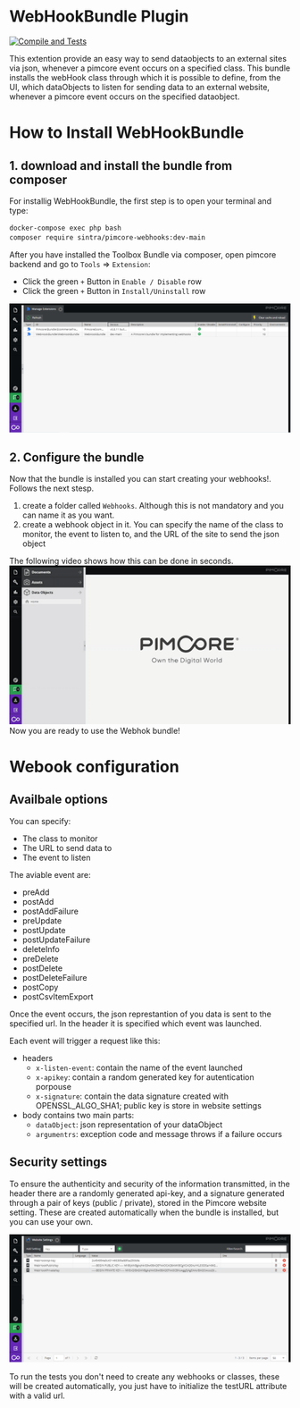 # WebHookBundle Plugin
[![Compile and Tests](https://github.com/Sintraconsulting/pimcore-webhooks/actions/workflows/php.yml/badge.svg)](https://github.com/Sintraconsulting/pimcore-webhooks/actions/workflows/php.yml)

This extention provide an easy way to send dataobjects to an external sites via
 json, whenever a pimcore event occurs on a specified class. This bundle installs the webHook class through which it is possible to define, from the UI, which dataObjects to listen for sending data to an external website, whenever a pimcore event occurs on the specified dataobject.

# How to Install WebHookBundle

## 1. download and install the bundle from composer
For installig WebHookBundle, the first step is to open your terminal and type:
```bash
docker-compose exec php bash
composer require sintra/pimcore-webhooks:dev-main
```
After you have installed the Toolbox Bundle via composer, open pimcore backend and go to `Tools` => `Extension`:
- Click the green `+` Button in `Enable / Disable` row
- Click the green `+` Button in `Install/Uninstall` row

![](assets/ExtentionManager.png?raw=true)


## 2. Configure the bundle

Now that the bundle is installed you can start creating your webhooks!. Follows the next stesp.
1. create a folder called `Webhooks`. Although this is not mandatory and you can name it as you want.
2. create a webhook object in it. You can specify the name of the class to monitor, the event to listen to, and the URL of the site to send the json object

The following video shows how this can be done in seconds.
![](assets/CreateWebHooks.gif?raw=true)
Now you are ready to use the Webhok bundle!

# Webook configuration


## Availbale options
You can specify:
- The class to monitor
- The URL to send data to
- The event to listen


The aviable event are:
  - preAdd
  - postAdd
  - postAddFailure
  - preUpdate
  - postUpdate
  - postUpdateFailure
  - deleteInfo
  - preDelete
  - postDelete
  - postDeleteFailure
  - postCopy
  - postCsvItemExport

Once the event occurs, the json represtantion of you data is sent to the specified url. In the header it is specified which event was launched.

Each event will trigger a request like this:

- headers
  - `x-listen-event`: contain the name of the event launched
  - `x-apikey`: contain a random generated key for autentication porpouse
  - `x-signature`: contain the data signature created with OPENSSL_ALGO_SHA1; public key is store in website settings
- body contains two main parts:
  - `dataObject`: json representation of your dataObject
  - `argumentrs`: exception code and message throws if a failure occurs


## Security settings
To ensure the authenticity and security of the information transmitted, in the 
header there are a randomly generated api-key, and a signature generated 
through a pair of keys (public / private), stored in the Pimcore website setting.
These are created automatically when the bundle is installed, but you can use your own.

![](assets/WebSiteSettings.png?raw=true)

To run the tests you don't need to create any webhooks or classes, these will be
created automatically, you just have to initialize the testURL attribute with a valid url.
